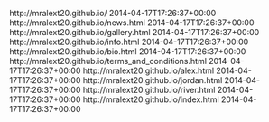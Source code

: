 <?xml version="1.0" encoding="UTF-8"?>
<urlset
      xmlns="http://www.sitemaps.org/schemas/sitemap/0.9"
      xmlns:xsi="http://www.w3.org/2001/XMLSchema-instance"
      xsi:schemaLocation="http://www.sitemaps.org/schemas/sitemap/0.9
            http://www.sitemaps.org/schemas/sitemap/0.9/sitemap.xsd">
<!-- created with Free Online Sitemap Generator www.xml-sitemaps.com -->

<url>
  <loc>http://mralext20.github.io/</loc>
  <lastmod>2014-04-17T17:26:37+00:00</lastmod>
</url>
<url>
  <loc>http://mralext20.github.io/news.html</loc>
  <lastmod>2014-04-17T17:26:37+00:00</lastmod>
</url>
<url>
  <loc>http://mralext20.github.io/gallery.html</loc>
  <lastmod>2014-04-17T17:26:37+00:00</lastmod>
</url>
<url>
  <loc>http://mralext20.github.io/info.html</loc>
  <lastmod>2014-04-17T17:26:37+00:00</lastmod>
</url>
<url>
  <loc>http://mralext20.github.io/bio.html</loc>
  <lastmod>2014-04-17T17:26:37+00:00</lastmod>
</url>
<url>
  <loc>http://mralext20.github.io/terms_and_conditions.html</loc>
  <lastmod>2014-04-17T17:26:37+00:00</lastmod>
</url>
<url>
  <loc>http://mralext20.github.io/alex.html</loc>
  <lastmod>2014-04-17T17:26:37+00:00</lastmod>
</url>
<url>
  <loc>http://mralext20.github.io/jordan.html</loc>
  <lastmod>2014-04-17T17:26:37+00:00</lastmod>
</url>
<url>
  <loc>http://mralext20.github.io/river.html</loc>
  <lastmod>2014-04-17T17:26:37+00:00</lastmod>
</url>
<url>
  <loc>http://mralext20.github.io/index.html</loc>
  <lastmod>2014-04-17T17:26:37+00:00</lastmod>
</url>
</urlset>